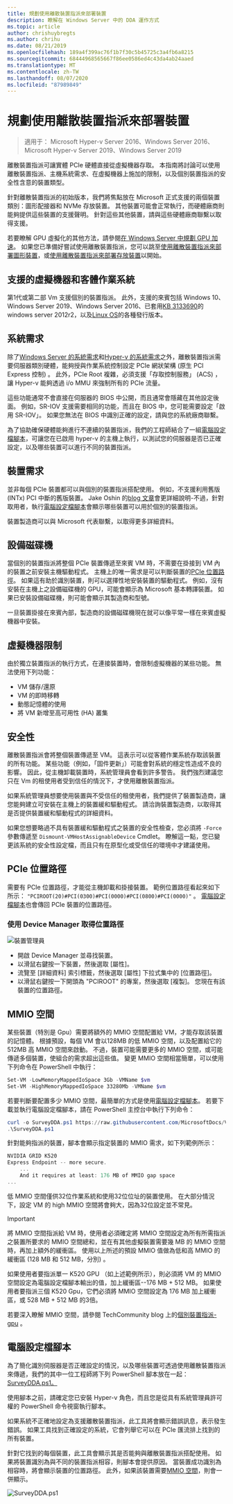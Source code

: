 ```yaml
---
title: 規劃使用離散裝置指派來部署裝置
description: 瞭解在 Windows Server 中的 DDA 運作方式
ms.topic: article
author: chrishuybregts
ms.author: chrihu
ms.date: 08/21/2019
ms.openlocfilehash: 189a4f399ac76f1b7f30c5b45725c3a4fb6a8215
ms.sourcegitcommit: 68444968565667f86ee0586ed4c43da4ab24aaed
ms.translationtype: MT
ms.contentlocale: zh-TW
ms.lasthandoff: 08/07/2020
ms.locfileid: "87989849"
---
```

# <a name="plan-for-deploying-devices-using-discrete-device-assignment"></a>規劃使用離散裝置指派來部署裝置
>適用于： Microsoft Hyper-v Server 2016、Windows Server 2016、Microsoft Hyper-v Server 2019、Windows Server 2019

離散裝置指派可讓實體 PCIe 硬體直接從虛擬機器存取。  本指南將討論可以使用離散裝置指派、主機系統需求、在虛擬機器上施加的限制，以及個別裝置指派的安全性含意的裝置類型。

針對離散裝置指派的初始版本，我們將焦點放在 Microsoft 正式支援的兩個裝置類別：圖形配接器和 NVMe 存放裝置。  其他裝置可能會正常執行，而硬體廠商則能夠提供這些裝置的支援聲明。  針對這些其他裝置，請與這些硬體廠商聯繫以取得支援。

若要瞭解 GPU 虛擬化的其他方法，請參閱[在 Windows Server 中規劃 GPU 加速](plan-for-gpu-acceleration-in-windows-server.md)。 如果您已準備好嘗試使用離散裝置指派，您可以跳至[使用離散裝置指派來部署圖形裝置](../deploy/Deploying-graphics-devices-using-dda.md)，或[使用離散裝置指派來部署存放裝置](../deploy/Deploying-storage-devices-using-dda.md)以開始。

## <a name="supported-virtual-machines-and-guest-operating-systems"></a>支援的虛擬機器和客體作業系統
第1代或第二部 Vm 支援個別的裝置指派。  此外，支援的來賓包括 Windows 10、Windows Server 2019、Windows Server 2016、已套用[KB 3133690](https://support.microsoft.com/kb/3133690)的 windows server 2012r2，以及[Linux OS](../supported-linux-and-freebsd-virtual-machines-for-hyper-v-on-windows.md)的各種發行版本。

## <a name="system-requirements"></a>系統需求
除了[Windows Server 的系統需求](../../../get-started/system-requirements.md)和[Hyper-v 的系統需求](../System-requirements-for-Hyper-V-on-Windows.md)之外，離散裝置指派需要伺服器類別硬體，能夠授與作業系統控制設定 PCIe 網狀架構 (原生 PCI Express 控制) 。 此外，PCIe Root 複雜，必須支援「存取控制服務」 (ACS) ，讓 Hyper-v 能夠透過 i/o MMU 來強制所有的 PCIe 流量。

這些功能通常不會直接在伺服器的 BIOS 中公開，而且通常會隱藏在其他設定後面。  例如，SR-IOV 支援需要相同的功能，而且在 BIOS 中，您可能需要設定「啟用 SR-IOV」。  如果您無法在 BIOS 中識別正確的設定，請與您的系統廠商聯繫。

為了協助確保硬體能夠進行不連續的裝置指派，我們的工程師結合了一組[電腦設定檔腳本](#machine-profile-script)，可讓您在已啟用 hyper-v 的主機上執行，以測試您的伺服器是否已正確設定，以及哪些裝置可以進行不同的裝置指派。

## <a name="device-requirements"></a>裝置需求
並非每個 PCIe 裝置都可以與個別的裝置指派搭配使用。  例如，不支援利用舊版 (INTx) PCI 中斷的舊版裝置。 Jake Oshin 的[blog 文章](https://blogs.technet.microsoft.com/virtualization/2015/11/20/discrete-device-assignment-machines-and-devices/)會更詳細說明-不過，針對取用者，執行[電腦設定檔腳本](#machine-profile-script)會顯示哪些裝置可以用於個別的裝置指派。

裝置製造商可以與 Microsoft 代表聯繫，以取得更多詳細資料。

## <a name="device-driver"></a>設備磁碟機
當個別的裝置指派將整個 PCIe 裝置傳遞至來賓 VM 時，不需要在掛接到 VM 內的裝置之前安裝主機驅動程式。  主機上的唯一需求是可以判斷裝置的[PCIe 位置路徑](#pcie-location-path)。  如果這有助於識別裝置，則可以選擇性地安裝裝置的驅動程式。  例如，沒有安裝在主機上之設備磁碟機的 GPU，可能會顯示為 Microsoft 基本轉譯裝置。  如果已安裝設備磁碟機，則可能會顯示其製造商和型號。

一旦裝置掛接在來賓內部，製造商的設備磁碟機現在就可以像平常一樣在來賓虛擬機器中安裝。

## <a name="virtual-machine-limitations"></a>虛擬機器限制
由於獨立裝置指派的執行方式，在連接裝置時，會限制虛擬機器的某些功能。  無法使用下列功能：
- VM 儲存/還原
- VM 的即時移轉
- 動態記憶體的使用
- 將 VM 新增至高可用性 (HA) 叢集

## <a name="security"></a>安全性
離散裝置指派會將整個裝置傳遞至 VM。  這表示可以從客體作業系統存取該裝置的所有功能。 某些功能（例如，「固件更新」）可能會對系統的穩定性造成不良的影響。 因此，從主機卸載裝置時，系統管理員會看到許多警告。 我們強烈建議您只在 Vm 的租使用者受到信任的情況下，才使用離散裝置指派。

如果系統管理員想要使用裝置與不受信任的租使用者，我們提供了裝置製造商，讓您能夠建立可安裝在主機上的裝置緩和驅動程式。  請洽詢裝置製造商，以取得其是否提供裝置緩和驅動程式的詳細資料。

如果您想要略過不具有裝置緩和驅動程式之裝置的安全性檢查，您必須將 `-Force` 參數傳遞至 `Dismount-VMHostAssignableDevice` Cmdlet。  瞭解這一點，您已變更該系統的安全性設定檔，而且只有在原型化或受信任的環境中才建議使用。

## <a name="pcie-location-path"></a>PCIe 位置路徑
需要有 PCIe 位置路徑，才能從主機卸載和掛接裝置。  範例位置路徑看起來如下所示： `"PCIROOT(20)#PCI(0300)#PCI(0000)#PCI(0800)#PCI(0000)"` 。   [電腦設定檔腳本](#machine-profile-script)也會傳回 PCIe 裝置的位置路徑。

### <a name="getting-the-location-path-by-using-device-manager"></a>使用 Device Manager 取得位置路徑
![裝置管理員](../deploy/media/dda-devicemanager.png)
- 開啟 Device Manager 並尋找裝置。
- 以滑鼠右鍵按一下裝置，然後選取 [屬性]。
- 流覽至 [詳細資料] 索引標籤，然後選取 [屬性] 下拉式集中的 [位置路徑]。
- 以滑鼠右鍵按一下開頭為 "PCIROOT" 的專案，然後選取 [複製]。  您現在有該裝置的位置路徑。

## <a name="mmio-space"></a>MMIO 空間
某些裝置（特別是 Gpu）需要將額外的 MMIO 空間配置給 VM，才能存取該裝置的記憶體。 根據預設，每個 VM 會以128MB 的低 MMIO 空間，以及配置給它的512MB 高 MMIO 空間來啟動。 不過，裝置可能需要更多的 MMIO 空間，或可能傳遞多個裝置，使組合的需求超出這些值。  變更 MMIO 空間相當簡單，可以使用下列命令在 PowerShell 中執行：

```PowerShell
Set-VM -LowMemoryMappedIoSpace 3Gb -VMName $vm
Set-VM -HighMemoryMappedIoSpace 33280Mb -VMName $vm
```

若要判斷要配置多少 MMIO 空間，最簡單的方式是使用[電腦設定檔腳本](#machine-profile-script)。 若要下載並執行電腦設定檔腳本，請在 PowerShell 主控台中執行下列命令：

```PowerShell
curl -o SurveyDDA.ps1 https://raw.githubusercontent.com/MicrosoftDocs/Virtualization-Documentation/live/hyperv-tools/DiscreteDeviceAssignment/SurveyDDA.ps1
.\SurveyDDA.ps1
```

針對能夠指派的裝置，腳本會顯示指定裝置的 MMIO 需求，如下列範例所示：

```PowerShell
NVIDIA GRID K520
Express Endpoint -- more secure.
    ...
    And it requires at least: 176 MB of MMIO gap space
...
```

低 MMIO 空間僅供32位作業系統和使用32位位址的裝置使用。 在大部分情況下，設定 VM 的 high MMIO 空間將會夠大，因為32位設定並不常見。

> [!IMPORTANT]
> 將 MMIO 空間指派給 VM 時，使用者必須確定將 MMIO 空間設定為所有所需指派之裝置所要求的 MMIO 空間總和，並在有其他虛擬裝置需要幾 MB 的 MMIO 空間時，再加上額外的緩衝區。 使用以上所述的預設 MMIO 值做為低和高 MMIO 的緩衝區 (128 MB 和 512 MB，分別) 。

如果使用者要指派單一 K520 GPU （如上述範例所示），則必須將 VM 的 MMIO 空間設定為電腦設定檔腳本輸出的值，加上緩衝區--176 MB + 512 MB。 如果使用者要指派三個 K520 Gpu，它們必須將 MMIO 空間設定為 176 MB 加上緩衝區，或 528 MB + 512 MB 的3倍。

若要深入瞭解 MMIO 空間，請參閱 TechCommunity blog 上的[個別裝置指派-gpu](https://techcommunity.microsoft.com/t5/Virtualization/Discrete-Device-Assignment-GPUs/ba-p/382266) 。

## <a name="machine-profile-script"></a>電腦設定檔腳本
為了簡化識別伺服器是否正確設定的情況，以及哪些裝置可透過使用離散裝置指派來傳遞，我們的其中一位工程師將下列 PowerShell 腳本放在一起： [SurveyDDA.ps1。](https://github.com/Microsoft/Virtualization-Documentation/blob/live/hyperv-tools/DiscreteDeviceAssignment/SurveyDDA.ps1)

使用腳本之前，請確定您已安裝 Hyper-v 角色，而且您是從具有系統管理員許可權的 PowerShell 命令視窗執行腳本。

如果系統不正確地設定為支援離散裝置指派，此工具將會顯示錯誤訊息，表示發生錯誤。 如果工具找到正確設定的系統，它會列舉它可以在 PCIe 匯流排上找到的所有裝置。

針對它找到的每個裝置，此工具會顯示其是否能夠與離散裝置指派搭配使用。 如果將裝置識別為與不同的裝置指派相容，則腳本會提供原因。  當裝置成功識別為相容時，將會顯示裝置的位置路徑。  此外，如果該裝置需要[MMIO 空間](#mmio-space)，則會一併顯示。

![SurveyDDA.ps1](./images/hyper-v-surveydda-ps1.png)